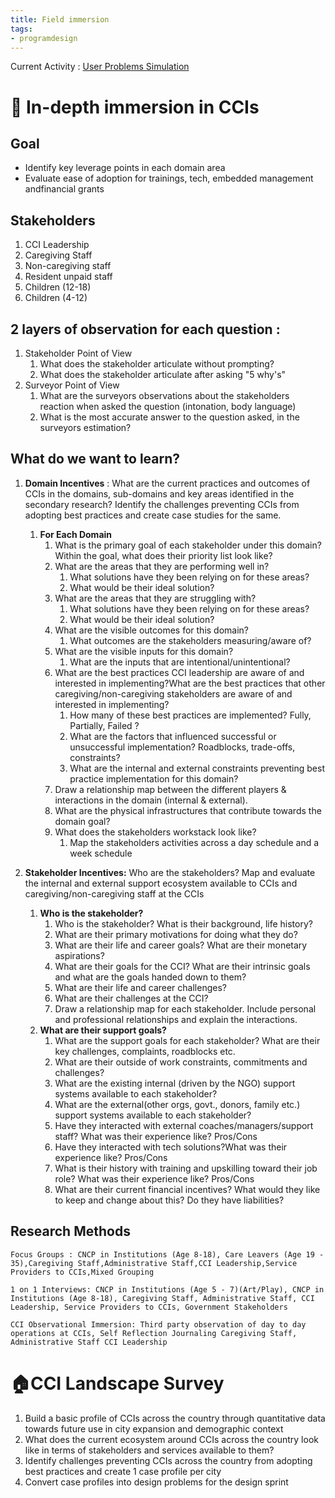 ```yaml
---
title: Field immersion
tags:
- programdesign 
---
```


Current Activity : [User Problems Simulation](Program%20Design/Surveys/User%20Problems%20Simulation.md)

# 💬 In-depth immersion in CCIs
## Goal
- Identify key leverage points in each domain area
- Evaluate ease of adoption for trainings, tech, embedded management andfinancial grants

## **Stakeholders**

1. CCI Leadership
2. Caregiving Staff
3. Non-caregiving staff
4. Resident unpaid staff
5. Children (12-18)
6. Children (4-12)


## **2 layers of observation for each question :**

1. Stakeholder Point of View
	  1. What does the stakeholder articulate without prompting?
	  2. What does the stakeholder articulate after asking &quot;5 why&#39;s&quot;
2. Surveyor Point of View
	  1. What are the surveyors observations about the stakeholders reaction when asked the question (intonation, body language)
	  2. What is the most accurate answer to the question asked, in the surveyors estimation?



## **What do we want to learn?**

1. **Domain Incentives** : What are the current practices and outcomes of CCIs in the domains, sub-domains and key areas identified in the secondary research? Identify the challenges preventing CCIs from adopting best practices and create case studies for the same.
	  1. **For Each Domain**
		    1. What is the primary goal of each stakeholder under this domain? Within the goal, what does their priority list look like?
		    2. What are the areas that they are performing well in?
			      1. What solutions have they been relying on for these areas?
			      2. What would be their ideal solution?
		    3. What are the areas that they are struggling with?
			      1. What solutions have they been relying on for these areas?
			      2. What would be their ideal solution?
		    4. What are the visible outcomes for this domain?
			      1. What outcomes are the stakeholders measuring/aware of?
		    5. What are the visible inputs for this domain?
			      1. What are the inputs that are intentional/unintentional?
		    6. What are the best practices CCI leadership are aware of and interested in implementing?What are the best practices that other caregiving/non-caregiving stakeholders are aware of and interested in implementing?
			      1. How many of these best practices are implemented? Fully, Partially, Failed ?
			      2. What are the factors that influenced successful or unsuccessful implementation? Roadblocks, trade-offs, constraints?
			      3. What are the internal and external constraints preventing best practice implementation for this domain?
		    7. Draw a relationship map between the different players &amp; interactions in the domain (internal &amp; external).
		    8. What are the physical infrastructures that contribute towards the domain goal?
		    9. What does the stakeholders workstack look like?
			      1. Map the stakeholders activities across a day schedule and a week schedule

1. **Stakeholder Incentives:** Who are the stakeholders? Map and evaluate the internal and external support ecosystem available to CCIs and caregiving/non-caregiving staff at the CCIs
	  1. **Who is the stakeholder?**
		    1. Who is the stakeholder? What is their background, life history?
		    2. What are their primary motivations for doing what they do?
		    3. What are their life and career goals? What are their monetary aspirations?
		    4. What are their goals for the CCI? What are their intrinsic goals and what are the goals handed down to them?
		    5. What are their life and career challenges?
		    6. What are their challenges at the CCI?
		    7. Draw a relationship map for each stakeholder. Include personal and professional relationships and explain the interactions.
	  2. **What are their support goals?**
		    1. What are the support goals for each stakeholder? What are their key challenges, complaints, roadblocks etc.
		    2. What are their outside of work constraints, commitments and challenges?
		    3. What are the existing internal (driven by the NGO) support systems available to each stakeholder?
		    4. What are the external(other orgs, govt., donors, family etc.) support systems available to each stakeholder?
		    5. Have they interacted with external coaches/managers/support staff? What was their experience like? Pros/Cons
		    6. Have they interacted with tech solutions?What was their experience like? Pros/Cons
		    7. What is their history with training and upskilling toward their job role? What was their experience like? Pros/Cons
		    8. What are their current financial incentives? What would they like to keep and change about this? Do they have liabilities?


## Research Methods

```co
Focus Groups : CNCP in Institutions (Age 8-18), Care Leavers (Age 19 - 35),Caregiving Staff,Administrative Staff,CCI Leadership,Service Providers to CCIs,Mixed Grouping
```
```co
1 on 1 Interviews: CNCP in Institutions (Age 5 - 7)(Art/Play), CNCP in Institutions (Age 8-18), Caregiving Staff, Administrative Staff, CCI Leadership, Service Providers to CCIs, Government Stakeholders
```
```co
CCI Observational Immersion: Third party observation of day to day operations at CCIs, Self Reflection Journaling Caregiving Staff, Administrative Staff CCI Leadership
```

# 🏠CCI Landscape Survey
1. Build a basic profile of CCIs across the country through quantitative data towards future use in city expansion and demographic context
2. What does the current ecosystem around CCIs across the country look like in terms of stakeholders and services available to them? 
3. Identify challenges preventing CCIs across the country from adopting best practices and create 1 case profile per city 
4. Convert case profiles into design problems for the design sprint

